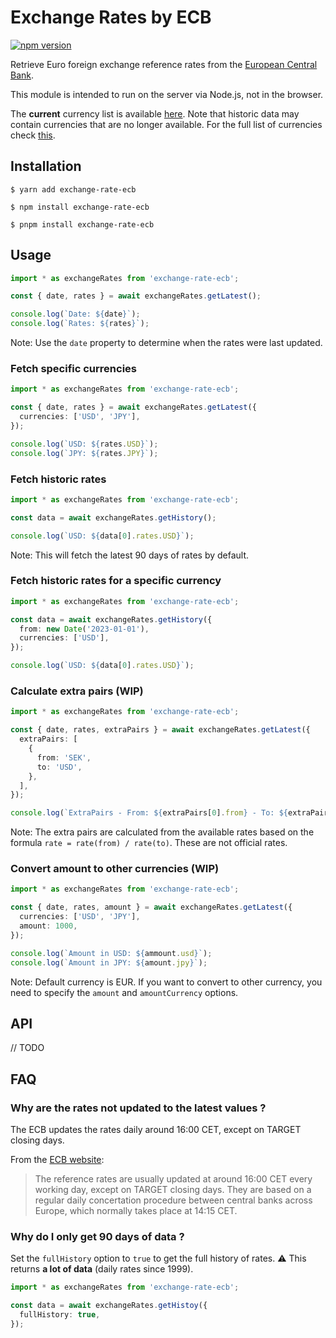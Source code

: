 # Exchange Rates by ECB

[![npm version](https://badge.fury.io/js/exchange-rates-ecb.svg)](https://badge.fury.io/js/exchange-rates-ecb)

Retrieve Euro foreign exchange reference rates from the [European Central Bank](http://www.ecb.europa.eu/stats/policy_and_exchange_rates/euro_reference_exchange_rates/html/index.en.html).

This module is intended to run on the server via Node.js, not in the browser.

The **current** currency list is available [here](http://www.ecb.europa.eu/stats/policy_and_exchange_rates/euro_reference_exchange_rates/html/index.en.html). Note that historic data may contain currencies that are no longer available. For the full list of currencies check [this](https://github.com/nip10/exchange-rates-ecb/blob/main/lib/types.ts#L1).

## Installation

```shell
$ yarn add exchange-rate-ecb
```

```shell
$ npm install exchange-rate-ecb
```

```shell
$ pnpm install exchange-rate-ecb
```

## Usage

```typescript
import * as exchangeRates from 'exchange-rate-ecb';

const { date, rates } = await exchangeRates.getLatest();

console.log(`Date: ${date}`);
console.log(`Rates: ${rates}`);
```

Note: Use the `date` property to determine when the rates were last updated.

### Fetch specific currencies

```typescript
import * as exchangeRates from 'exchange-rate-ecb';

const { date, rates } = await exchangeRates.getLatest({
  currencies: ['USD', 'JPY'],
});

console.log(`USD: ${rates.USD}`);
console.log(`JPY: ${rates.JPY}`);
```

### Fetch historic rates

```typescript
import * as exchangeRates from 'exchange-rate-ecb';

const data = await exchangeRates.getHistory();

console.log(`USD: ${data[0].rates.USD}`);
```

Note: This will fetch the latest 90 days of rates by default.

### Fetch historic rates for a specific currency

```typescript
import * as exchangeRates from 'exchange-rate-ecb';

const data = await exchangeRates.getHistory({
  from: new Date('2023-01-01'),
  currencies: ['USD'],
});

console.log(`USD: ${data[0].rates.USD}`);
```

### Calculate extra pairs (WIP)

```typescript
import * as exchangeRates from 'exchange-rate-ecb';

const { date, rates, extraPairs } = await exchangeRates.getLatest({
  extraPairs: [
    {
      from: 'SEK',
      to: 'USD',
    },
  ],
});

console.log(`ExtraPairs - From: ${extraPairs[0].from} - To: ${extraPairs[0].to} - Rate: ${extraPairs[0].rate`);
```

Note: The extra pairs are calculated from the available rates based on the formula `rate = rate(from) / rate(to)`. These are not official rates.

### Convert amount to other currencies (WIP)

```typescript
import * as exchangeRates from 'exchange-rate-ecb';

const { date, rates, amount } = await exchangeRates.getLatest({
  currencies: ['USD', 'JPY'],
  amount: 1000,
});

console.log(`Amount in USD: ${ammount.usd}`);
console.log(`Amount in JPY: ${amount.jpy}`);
```

Note: Default currency is EUR. If you want to convert to other currency, you need to specify the `amount` and `amountCurrency` options.

## API

// TODO

## FAQ

### Why are the rates not updated to the latest values ?

The ECB updates the rates daily around 16:00 CET, except on TARGET closing days.

From the [ECB website](https://www.ecb.europa.eu/stats/policy_and_exchange_rates/euro_reference_exchange_rates/html/index.en.html):

> The reference rates are usually updated at around 16:00 CET every working day, except on TARGET closing days.
> They are based on a regular daily concertation procedure between central banks across Europe, which normally takes place at 14:15 CET.

### Why do I only get 90 days of data ?

Set the `fullHistory` option to `true` to get the full history of rates.
:warning: This returns **a lot of data** (daily rates since 1999).

```typescript
import * as exchangeRates from 'exchange-rate-ecb';

const data = await exchangeRates.getHistoy({
  fullHistory: true,
});
```
